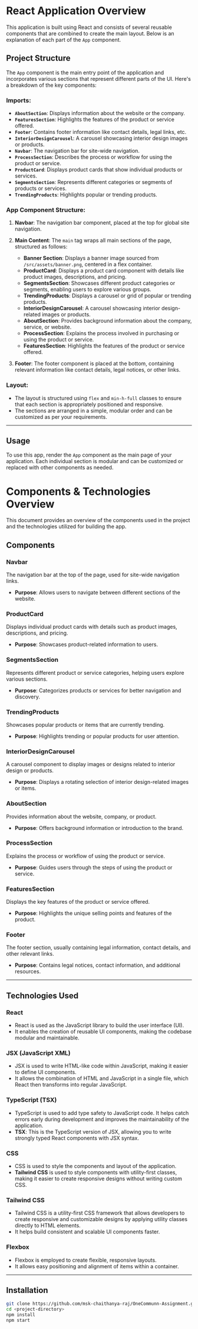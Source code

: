 # React Application Overview

This application is built using React and consists of several reusable components that are combined to create the main layout. Below is an explanation of each part of the `App` component.

## Project Structure

The `App` component is the main entry point of the application and incorporates various sections that represent different parts of the UI. Here's a breakdown of the key components:

### **Imports**:

- **`AboutSection`**: Displays information about the website or the company.
- **`FeaturesSection`**: Highlights the features of the product or service offered.
- **`Footer`**: Contains footer information like contact details, legal links, etc.
- **`InteriorDesignCarousel`**: A carousel showcasing interior design images or products.
- **`Navbar`**: The navigation bar for site-wide navigation.
- **`ProcessSection`**: Describes the process or workflow for using the product or service.
- **`ProductCard`**: Displays product cards that show individual products or services.
- **`SegmentsSection`**: Represents different categories or segments of products or services.
- **`TrendingProducts`**: Highlights popular or trending products.

### **App Component Structure**:

1. **Navbar**: The navigation bar component, placed at the top for global site navigation.
2. **Main Content**: The `main` tag wraps all main sections of the page, structured as follows:

   - **Banner Section**: Displays a banner image sourced from `/src/assets/banner.png`, centered in a flex container.
   - **ProductCard**: Displays a product card component with details like product images, descriptions, and pricing.
   - **SegmentsSection**: Showcases different product categories or segments, enabling users to explore various groups.
   - **TrendingProducts**: Displays a carousel or grid of popular or trending products.
   - **InteriorDesignCarousel**: A carousel showcasing interior design-related images or products.
   - **AboutSection**: Provides background information about the company, service, or website.
   - **ProcessSection**: Explains the process involved in purchasing or using the product or service.
   - **FeaturesSection**: Highlights the features of the product or service offered.

3. **Footer**: The footer component is placed at the bottom, containing relevant information like contact details, legal notices, or other links.

### **Layout**:

- The layout is structured using `flex` and `min-h-full` classes to ensure that each section is appropriately positioned and responsive.
- The sections are arranged in a simple, modular order and can be customized as per your requirements.

---

## Usage

To use this app, render the `App` component as the main page of your application. Each individual section is modular and can be customized or replaced with other components as needed.

# Components & Technologies Overview

This document provides an overview of the components used in the project and the technologies utilized for building the app.

## Components

### **Navbar**

The navigation bar at the top of the page, used for site-wide navigation links.

- **Purpose**: Allows users to navigate between different sections of the website.

### **ProductCard**

Displays individual product cards with details such as product images, descriptions, and pricing.

- **Purpose**: Showcases product-related information to users.

### **SegmentsSection**

Represents different product or service categories, helping users explore various sections.

- **Purpose**: Categorizes products or services for better navigation and discovery.

### **TrendingProducts**

Showcases popular products or items that are currently trending.

- **Purpose**: Highlights trending or popular products for user attention.

### **InteriorDesignCarousel**

A carousel component to display images or designs related to interior design or products.

- **Purpose**: Displays a rotating selection of interior design-related images or items.

### **AboutSection**

Provides information about the website, company, or product.

- **Purpose**: Offers background information or introduction to the brand.

### **ProcessSection**

Explains the process or workflow of using the product or service.

- **Purpose**: Guides users through the steps of using the product or service.

### **FeaturesSection**

Displays the key features of the product or service offered.

- **Purpose**: Highlights the unique selling points and features of the product.

### **Footer**

The footer section, usually containing legal information, contact details, and other relevant links.

- **Purpose**: Contains legal notices, contact information, and additional resources.

---

## Technologies Used

### **React**

- React is used as the JavaScript library to build the user interface (UI).
- It enables the creation of reusable UI components, making the codebase modular and maintainable.

### **JSX (JavaScript XML)**

- JSX is used to write HTML-like code within JavaScript, making it easier to define UI components.
- It allows the combination of HTML and JavaScript in a single file, which React then transforms into regular JavaScript.

### **TypeScript (TSX)**

- TypeScript is used to add type safety to JavaScript code. It helps catch errors early during development and improves the maintainability of the application.
- **TSX**: This is the TypeScript version of JSX, allowing you to write strongly typed React components with JSX syntax.

### **CSS**

- CSS is used to style the components and layout of the application.
- **Tailwind CSS** is used to style components with utility-first classes, making it easier to create responsive designs without writing custom CSS.

### **Tailwind CSS**

- Tailwind CSS is a utility-first CSS framework that allows developers to create responsive and customizable designs by applying utility classes directly to HTML elements.
- It helps build consistent and scalable UI components faster.

### **Flexbox**

- Flexbox is employed to create flexible, responsive layouts.
- It allows easy positioning and alignment of items within a container.

---

## Installation

```bash
git clone https://github.com/msk-chaithanya-raj/OneCommunn-Assignment.git
cd <project-directory>
npm install
npm start
```
